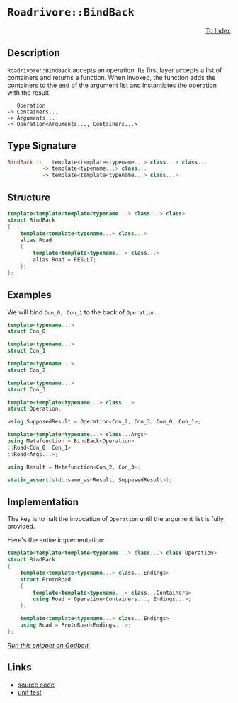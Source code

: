 <!-- Copyright 2024 Feng Mofan
SPDX-License-Identifier: Apache-2.0 -->

# `Roadrivore::BindBack`

<p style='text-align: right;'><a href="../../../index.md#higher-order-modifications-4">To Index</a></p>

## Description

`Roadrivore::BindBack` accepts an operation.
Its first layer accepts a list of containers and returns a function.
When invoked, the function adds the containers to the end of the argument list and instantiates the operation with the result.

<pre><code>   Operation
-> Containers...
-> Arguments...
-> Operation&lt;Arguments..., Containers...&gt;</code></pre>

## Type Signature

```Haskell
BindBack ::   template<template<typename...> class...> class... 
           -> template<typename...> class...
           -> template<template<typename...> class...>
```

## Structure

```C++
template<template<template<typename...> class...> class>
struct BindBack
{
    template<template<typename...> class...>
    alias Road
    {
        template<template<typename...> class...>
        alias Road = RESULT;
    };
};
```

## Examples

We will bind `Con_0, Con_1` to the back of `Operation`.

```C++
template<typename...>
struct Con_0;

template<typename...>
struct Con_1;

template<typename...>
struct Con_2;

template<typename...>
struct Con_3;

template<template<typename...> class...>
struct Operation;

using SupposedResult = Operation<Con_2, Con_3, Con_0, Con_1>;

template<template<typename...> class...Args>
using Metafunction = BindBack<Operation>
::Road<Con_0, Con_1>
::Road<Args...>;

using Result = Metafunction<Con_2, Con_3>;

static_assert(std::same_as<Result, SupposedResult>);
```

## Implementation

The key is to halt the invocation of `Operation` until the argument list is fully provided.

Here's the entire implementation:

```C++
template<template<template<typename...> class...> class Operation>
struct BindBack
{
    template<template<typename...> class...Endings>
    struct ProtoRoad
    {
        template<template<typename...> class...Containers>
        using Road = Operation<Containers..., Endings...>;
    };

    template<template<typename...> class...Endings>
    using Road = ProtoRoad<Endings...>;
};
```

[*Run this snippet on Godbolt.*](https://godbolt.org/#z:OYLghAFBqd5QCxAYwPYBMCmBRdBLAF1QCcAaPECAMzwBtMA7AQwFtMQByARg9KtQYEAysib0QXACx8BBAKoBnTAAUAHpwAMvAFYTStJg1DIApACYAQuYukl9ZATwDKjdAGFUtAK4sGIAKwAzKSuADJ4DJgAcj4ARpjEIJL%2BpAAOqAqETgwe3r4BwemZjgLhkTEs8YnJtpj2JQxCBEzEBLk%2BfkG19dlNLQRl0XEJSSkKza3t%2BV3j/YMVVaMAlLaoXsTI7BwEmCypBjsmgW47eweYRye7%2B0yHxwQAnqmMrJgAdB9H2ADUyAYKCg%2Bby%2Bv3%2BCm%2BAHlnsRbtkviYNABBcbELwOb4WCLoCxMZAAawRiJMAHYrEjvhTvqcbncrmdbhd7k8XmwgSC/kwAUDsAx8EYFPDyZSUWiCN9lMRUEQAEqoJjoQmU74ksmIpVK6nnS6ahna5nMVmfQI/Dlcj4eQRMCIJAXGxXqileTJGb6y%2BXKwIAEUh0NhAkuFua1uIgI%2BpG%2BPL5wFDwLtgVVSpJnqOqvtFJ1tIzjJO%2BtebONoM5McjEWjgrVlKdpddcvQHu9EqlqDdCuOJf5%2BewKcJSe7SMJAHoAFQj0djgeD0cAFWwQino4nSOHY5Xi6J/bMgQify8WA9bjQDE2qQItq7/aRWb1zwN7yN5%2BRBFR6ItAH0NH314ir0yb3n74SIovgIr5cJ%2BhI/jmf6GrGD5AWKb5mOBl7XFqv4snesGAU%2BorfG%2BgTId%2BqG6vcxGZrmMHsmCnbYc%2BYpQgkfoMIRVYukIXipEUmDoNKmAKF4tBikc3oMTCDQBiBZjhvh0kgRoskMKB8Lxj2KH0pmZHZo80GYVRRZAoixBlnaSKscA3wALKYM0VBeEeDT1hiWI4vilyiUx5YgCALYSYp8l4SBYEmYiXk%2BcchnRjRKkXoiZmunxAlCV6lnWUwtn2XCxyIQpr4EXGqZIrMjjIK%2BRYJAQEDjOgXkKK8pW2m4vH8YJ4bsZxGTcU1iVfEsKYcCstCcP4vB%2BNwvCoJwbjWNY3wKGsGyYMqm48KQBCaP1Kx4gEkhvBokhcMSgQaP4GhmAAbGdZgABxXfonCSLwLASBo8mjVopATRwvAKCA8lrRwWgrHAsAwIgIBrAQqReAQ5CUGgex0AkUSvJwqhXWdAC0Z2SN8wDIMg3xSG8Zi8NxhAkHg1VcDIggiGI7BSDT8hKGo62kLo1MAO4wqknA8ANQ0jWzn0QtDUNiqgVDfGjmPY7j%2BOEztZjfBAHgI/QxBLYEXBLLw/2A6QEBIPDqSI2QFAQCbZsgMAUhSTQgk2pQsRs7EEQtA8fO8G7zDEA8EKxNomAOF7pDw2wggQgwtCewDvBYLEXjAG4Yi0D9Y2kFgLCGMA4hx5neDEMHjgAG58WzmCqMH0NbCtEQ7IN%2Be0HgsQwn7HhYGzT54E9Gdl8QsQdZ6uw583RjrSsVAGNGABqeCYJzDGjSt/C06I4iM6vzMqOo%2Bcc/oOcoNNlj6C3P2QCsqAntk6cY1VwmmJY1hmO9qD98QlPlxf3TF9kLi8lMPw1MwjWgWCMamRQsgCEAXoSBDR5jDESNTOwv8BB9EmJ4DoegUEOF6BMAYoDEHYPwTA5B%2BCEGVHASsOa6xNgSAFhwYapA3rjU4NLdGWMcZ4wJkTZWEBcDk01uYbWutVoTxWAgTA8oRgQE2kkQIbwACcgRiSSD2mYSQZ0Xr%2BDOoou6HAHqkCetrN4Z0uBnSuooq65j/D7X8Mos6zDhacG%2Br9MRccgagyNuDMW0NYaW1QOrJGKMOAtBYCXYkGMmCFhdFwRRbwuC7VJvgIgH8qZMzphvaQW9FA7zZroKS3MmC8zGgwphLCPqcFFpDaG3xJbfDCREqJMTzJxISbtFWatTYay1mYUR%2Bt%2BqG2NoE7pCR/FWw1iARpkSORGDiVweSDsdghmdq7d2ftQ4%2Bw9gHIOIcM7h0YAQKOMc2YJyTinWgadQ5Z1Hlsd6%2BAi64LLund6ldq47FDvXOobNm6tw9h3O5esP69xWv3QeShh7ZyMGPUAHi%2BDTwUHPBeS9Q5b0yQzbJshcmsz3iAKSBhx6PysCfX559ZEfWvgIW%2B98vREufq/d%2Bn8yXULqKgvwEBXCkJCLyChiwIEZCgTkTB%2BR%2BXFGyLy8BP9cFoJIcKoBUqGjoIIeUIhZD%2BhctmK0CVSDqHzToTrfR5TnEcAacQcJkTomzNafExJGgVYCNSVrHWetxGkEkdIxI5LG6GOMfEvaxJ7HEkOpIDR2NqYVM%2Bq4v6E9DZeKQBDcW4yRlm2RmwTgYS5YsAUCXAmJc2nnHGMkwRlM9BovXhipm2Ld7vV0MEIpJT%2BaGqFvnEWviJZSwzTjLNObvh5viQWsUqtk09OEYEfpMbvETLGRbKdiQc2cVfH218A7SpmuxnwOgyyfoQBdvnLZGyM77v9oHYuocDmR2jrHe5mBE7J1TunFaNzoWAoLo80u5d85vOQDXT5ghvlNxbm3B4AKu7AtDmCoeI9oWlhjVPJgs956LxvKi2Q6KJCYsEFW/JIBggEuMMfGwpL4CX0pQwdOA4qpHyfpYF%2B41GVYGZQqv%2BHKAFyr0CAlVlCkFpAFQ0LlcDxWEK49g1l0rGiyryPKnBiryFCb5bYCTWC1Vark1Q1YtCGZlOba/Nhnbvjdtzfmhk4x7UpJIE68dHiJFSKwJ6hhPq8XxMCIEfwJ19ovWc8SCxTiW0uNsG4gZSw5HJCUf4K651FGSEUYdFRXBcOcECNp1hX13GAwYSTHzOmUuBZWP3TIzhJBAA)

## Links

- [source code](../../../../conceptrodon/roadrivore/bind_back.hpp)
- [unit test](../../../../tests/unit/metafunctions/roadrivore/bind_back.test.hpp)
